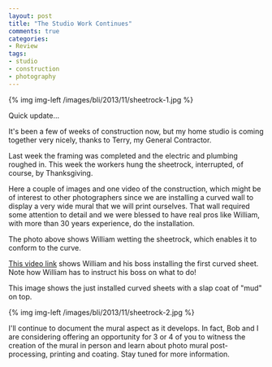 ```yaml
---
layout: post
title: "The Studio Work Continues"
comments: true
categories:
- Review
tags:
- studio
- construction
- photography
---
```


{% img img-left /images/bli/2013/11/sheetrock-1.jpg %}

Quick update...

It's been a few of weeks of construction now, but my home studio is coming together very nicely, thanks to Terry, my General Contractor. 

Last week the framing was completed and the electric and plumbing roughed in. This week the workers hung the sheetrock, interrupted, of course, by Thanksgiving. 

Here a couple of images and one video of the construction, which might be of interest to other photographers since we are installing a curved wall to display a very wide mural that we will print ourselves. That wall required some attention to detail and we were blessed to have real pros like William, with more than 30 years experience, do the installation.

The photo above shows William wetting the sheetrock, which enables it to conform to the curve.

[This video link](http://youtu.be/PtQNh7smzxA) shows William and his boss installing the first curved sheet. Note how William has to instruct his boss on what to do!

This image shows the just installed curved sheets with a slap coat of "mud" on top. 

{% img img-left /images/bli/2013/11/sheetrock-2.jpg %}

I'll continue to document the mural aspect as it develops. In fact, Bob and I are considering offering an opportunity for 3 or 4 of you to witness the creation of the mural in person and learn about photo mural post-processing, printing and coating. Stay tuned for more information. 



